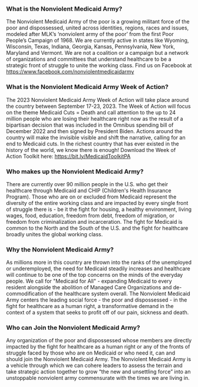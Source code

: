 ### What is the Nonviolent Medicaid Army?

The Nonviolent Medicaid Army of the poor is a growing militant force
of the poor and dispossessed, united across identities, regions, races
and issues, modeled after MLK’s ‘nonviolent army of the poor’ from
the first Poor People’s Campaign of 1968. We are currently active in 
states like Wyoming, Wisconsin, Texas, Indiana, Georgia, Kansas, 
Pennsylvania, New York, Maryland and Vermont. We are not a coalition 
or a campaign but a network of organizations and committees that 
understand healthcare to be a strategic front of struggle
to unite the working class. Find us on Facebook at 
https://www.facebook.com/nonviolentmedicaidarmy

### What is the Nonviolent Medicaid Army Week of Action?

The 2023 Nonviolent Medicaid Army Week of Action will take place 
around the country between September 17-23, 2023. The Week of Action
will focus on the theme Medicaid Cuts = Death and call attention to 
the up to 24 million people who are losing their healthcare right now
as the result of a bipartisan decision that was included in the Omnibus 
spending bill of December 2022 and then signed by President Biden. Actions 
around the country will make the invisible visible and shift the 
narrative, calling for an end to Medicaid cuts. In the richest country
that has ever existed in the history of the world, we know there
is enough! 
Download the Week of Action Toolkit here: https://bit.ly/MedicaidToolkitPA

### Who makes up the Nonviolent Medicaid Army?

There are currently over 90 million people in the U.S. who get
their healthcare through Medicaid and CHIP (Children's Health
Insurance Program). Those who are on or excluded from Medicaid 
represent the diversity of the entire working class and are 
impacted by every single front of struggle there is - be it 
the fight for housing, a healthy environment, living wages, 
food, education, freedom from debt, freedom of migration, or 
freedom from criminalization and incarceration. The fight for 
Medicaid is common to the North and the South of the U.S. 
and the fight for healthcare broadly unites the global working class.


### Why the Nonviolent Medicaid Army?

As millions more in this country are thrown into the ranks of the
unemployed or underemployed, the need for Medicaid steadily increases
and healthcare will continue to be one of the top concerns
on the minds of the everyday people. We call for "Medicaid for All" - 
expanding Medicaid to every resident alongside the abolition of
Managed Care Organizations and de-commodification of the healthcare
system overall. The Nonviolent Medicaid Army centers the leading
social force - the poor and dispossessed - in the fight for healthcare
as a human right, a transformative demand in the context of a system
that seeks to profit off of our pain, sickness and death.


### Who can Join the Nonviolent Medicaid Army?

Any organization of the poor and dispossessed whose members are
directly impacted by the fight for healthcare as a human right or any
of the fronts of struggle faced by those who are on Medicaid or who
need it, can and should join the Nonviolent Medicaid Army. The
Nonviolent Medicaid Army is a vehicle through which we can cohere
leaders to assess the terrain and take strategic action together to
grow “the new and unsettling force” into an unstoppable nonviolent
army commensurate with the times we are living in.
